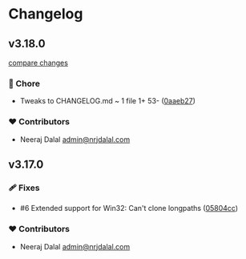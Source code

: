 # Changelog

## v3.18.0

[compare changes](https://github.com/nrjdalal/gitpick/compare/v3.17.0...v3.18.0)

### 🏡 Chore

- Tweaks to CHANGELOG.md ~ 1 file 1+ 53- ([0aaeb27](https://github.com/nrjdalal/gitpick/commit/0aaeb27))

### ❤️ Contributors

- Neeraj Dalal <admin@nrjdalal.com>

## v3.17.0

### 🩹 Fixes

- #6 Extended support for Win32: Can't clone longpaths ([05804cc](https://github.com/nrjdalal/gitpick/commit/05804cc))

### ❤️ Contributors

- Neeraj Dalal <admin@nrjdalal.com>
